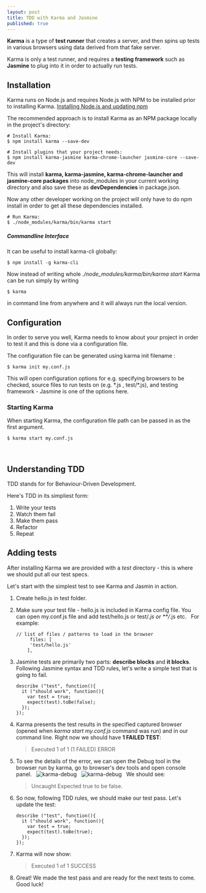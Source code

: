 ```yaml
---
layout: post
title: TDD with Karma and Jasmine
published: true
---
```

**Karma** is a type of **test runner** that creates a server, and then spins up tests in various browsers using data derived from that fake server.

Karma is only a test runner, and requires a **testing framework** such as **Jasmine** to plug into it in order to actually run tests.
&nbsp;

## Installation
Karma runs on Node.js and requires Node.js with NPM to be installed prior to installing Karma.
[Installing Node.js and updating npm](https://docs.npmjs.com/getting-started/installing-node)


The recommended approach is to install Karma as an NPM package locally in the project's directory:

```
# Install Karma:
$ npm install karma --save-dev

# Install plugins that your project needs:
$ npm install karma-jasmine karma-chrome-launcher jasmine-core --save-dev
```

This will install **karma, karma-jasmine, karma-chrome-launcher and jasmine-core packages** into node_modules in your current working directory and also save these as **devDependencies** in package.json.

Now any other developer working on the project will only have to do npm install in order to get all these dependencies installed.

```
# Run Karma:
$ ./node_modules/karma/bin/karma start
```
##### Commandline Interface
It can be useful to install karma-cli globally:
```
$ npm install -g karma-cli
````


Now instead of writing whole *./node_modules/karma/bin/karma start* Karma can be run simply by writing
```
$ karma
````
in command line from anywhere and it will always run the local version.
&nbsp;

## Configuration
In order to serve you well, Karma needs to know about your project in order to test it and this is done via a configuration file.

The configuration file can be generated using karma init filename :
```
$ karma init my.conf.js
```

This will open configuration options for e.g. specifying browsers to be checked, source files to run tests on (e.g. \*.js , test/\*.js), and testing framework - Jasmine is one of the options here.
&nbsp;

### Starting Karma
When starting Karma, the configuration file path can be passed in as the first argument.
```
$ karma start my.conf.js
```
&nbsp;

## Understanding TDD
TDD stands for for Behaviour-Driven Development.

Here's TDD in its simpliest form:
1. Write your tests
2. Watch them fail
3. Make them pass
4. Refactor
5. Repeat
&nbsp;
&nbsp;

## Adding tests
After installing Karma we are provided with a *test* directory - this is where we should put all our test specs.

Let's start with the simplest test to see Karma and Jasmin in action.
1. Create hello.js in test folder.
2. Make sure your test file - hello.js is included in Karma config file. You can open my.conf.js file and add test/hello.js or test/*.js or **/*.js etc.
&nbsp;
For example:
    ```
    // list of files / patterns to load in the browser
         files: [
         'test/hello.js'
        ],
    ```
3. Jasmine tests are primarily two parts: **describe blocks** and **it blocks**. Following Jasmine syntax and TDD rules, let's write a simple test that is going to fail.
    ```
    describe ("test", function(){
      it ("should work", function(){
        var test = true;
        expect(test).toBe(false);
      });
    });
    ```

4. Karma presents the test results in the specified captured browser (opened when *karma start my.conf.js* command was run) and in our command line. Right now we should have **1 FAILED TEST**:
    > Executed 1 of 1 (1 FAILED) ERROR
5. To see the details of the error, we can open the Debug tool in the browser run by karma, go to browser's dev tools and open console panel.
&nbsp;
![karma-debug](../images/karma/karma-01.png?raw=true "Karma-Jasmine")
&nbsp;
![karma-debug](../images/karma/karma-02.png?raw=true "Karma-Jasmine")
&nbsp;
    We should see:
    > Uncaught Expected true to be false.
6. So now, following TDD rules, we should make our test pass. Let's update the test:
    ```
    describe ("test", function(){
      it ("should work", function(){
        var test = true;
        expect(test).toBe(true);
      });
    });
    ```
7. Karma will now show:
    > Executed 1 of 1 SUCCESS
8. Great! We made the test pass and are ready for the next tests to come. Good luck!
